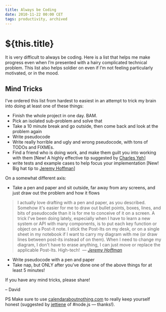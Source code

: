 ```yaml
---
title: Always be Coding
date: 2010-11-22 00:00 CET
tags: productivity, archived
---
```

# ${this.title}

<p>It is very difficult to always be coding. Here is a list that helps me make progress even when I&rsquo;m presented with a hairy complicated technical problem. This list also helps soldier on even if I&rsquo;m not feeling particularly motivated, or in the mood.</p>
<h2>Mind Tricks</h2>
<p>I&rsquo;ve ordered this list from hardest to easiest in an attempt to trick my brain into doing at least one of these things:</p>
<ul>
<li>Finish the whole project in one day. <span class="caps">BAM</span>.</li>
<li>Pick an isolated sub-problem and solve that</li>
<li>Take a 10 minute break and go outside, then come back and look at the problem again</li>
<li>Write pseudocode</li>
<li>Write really horrible and ugly and wrong pseudocode, with tons of TODOs and FIXMEs.</li>
<li>Find a friend who is doing work, and make them guilt you into working with them [New! A highly effective tip suggested by&nbsp;<a href="http://eactiv.com/">Charles Yeh</a>]</li>
<li>write tests and example cases to help focus your implementation [New! Big hat tip to <a href="http://twitter.com/#!/jeremyhoffman">Jeremy Hoffman</a>]</li>
</ul>
<p>On a somewhat different axis:</p>
<ul>
<li>Take a pen and paper and sit outside, far away from any screens, and just draw out the problem and how it flows</li>
</ul>
<blockquote>I actually love drafting with a pen and paper, as you described. Somehow it's easier for me to draw out bullet points, boxes, lines, and bits of pseudocode than it is for me to conceive of it on a screen. A trick I've been doing lately, especially when I have to learn a new system or API with many components, is to put each key function or object on a Post-it note. I stick the Post-Its on my desk, or on a single sheet in my notebook if I want to carry my diagram with me (or draw lines between post-its instead of on them). When I need to change my diagram, I don't have to erase anything, I can just move or replace the applicable Post-Its. High-tech!&nbsp;<span> </span>&mdash;<em>&nbsp;<a href="http://twitter.com/#!/jeremyhoffman">Jeremy Hoffman</a></em></blockquote>
<ul>
<li>Write pseudocode with a pen and paper</li>
<li>Take nap, but <span class="caps">ONLY</span> after you&rsquo;ve done one of the above things for at least 5 minutes!</li>
</ul>
<p>If you have any mind tricks, please share!</p>
<p>&ndash; David</p>
<p>PS Make sure to use&nbsp;<a href="http://calendaraboutnothing.com/">calendaraboutnothing.com</a>&nbsp;to really keep yourself honest&nbsp;(suggested by <a href="http://jetienne.com/">jettiene</a> of #node.js &mdash; thanks!).</p>
